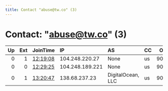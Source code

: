 ```yaml
---
title: Contact "abuse@tw.co" (3)
---
```


# Contact: "abuse@tw.co" (3)

|   Up |   Ext | JoinTime                                                                                            | IP              | AS                | CC   |   ORp |   Dirp | OS    | Version   | Nickname   |   eFamMembers |
|-----:|------:|:----------------------------------------------------------------------------------------------------|:----------------|:------------------|:-----|------:|-------:|:------|:----------|:-----------|--------------:|
|    0 |     1 | [12:19:08](https://metrics.torproject.org/rs.html#details/ABDF2ADBC2507161AD483F09CB532EB98EC3C5FB) | 104.248.220.27  | None              | us   |  9001 |   9030 | Linux | 0.3.4.9   | Beth       |             1 |
|    0 |     0 | [12:29:25](https://metrics.torproject.org/rs.html#details/F7517D8D144CD1FAD90ADDC8782C4D1832B21DB2) | 104.248.189.221 | None              | us   |  9001 |   9030 | Linux | 0.3.4.9   | Beth       |             1 |
|    0 |     1 | [13:20:47](https://metrics.torproject.org/rs.html#details/129A28A89E0CDFBC1D9C28D4646D92F22B918A27) | 138.68.237.23   | DigitalOcean, LLC | us   |  9001 |   9030 | Linux | 0.3.4.9   | Beth       |             1 |
